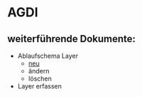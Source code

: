 # AGDI

## weiterführende Dokumente:
* Ablaufschema Layer 
  * [neu](https://github.com/bjsvwcur/Dokumentenablage_Funktionale_Einheiten/blob/master/AGDI/AGDI_Layer_neu.md) 
  * ändern
  * löschen
* Layer erfassen
